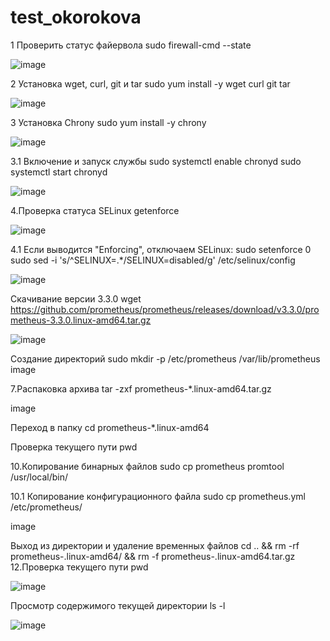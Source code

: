 # test_okorokova

1 Проверить статус файервола sudo firewall-cmd --state

![image](https://github.com/user-attachments/assets/2eb6a4fd-772f-4e68-9a88-2ed803429eba)

2 Установка wget, curl, git и tar sudo yum install -y wget curl git tar

![image](https://github.com/user-attachments/assets/2ea70da5-64a5-4bf5-ad59-d76f92c91205)

3 Установка Chrony sudo yum install -y chrony

![image](https://github.com/user-attachments/assets/4ff1a9ff-20e3-4f8e-9315-f1be737b7db3)

3.1 Включение и запуск службы sudo systemctl enable chronyd sudo systemctl start chronyd

![image](https://github.com/user-attachments/assets/d249baaf-f7a2-44a6-983c-f7e2a60a9453)

4.Проверка статуса SELinux getenforce

![image](https://github.com/user-attachments/assets/a10056c9-6a3c-4b22-8ab5-7476197f1a10)

4.1 Если выводится "Enforcing", отключаем SELinux: sudo setenforce 0 sudo sed -i 's/^SELINUX=.*/SELINUX=disabled/g' /etc/selinux/config

![image](https://github.com/user-attachments/assets/e8731c03-3410-4061-8b9c-b824460303a5)

Скачивание версии 3.3.0 wget https://github.com/prometheus/prometheus/releases/download/v3.3.0/prometheus-3.3.0.linux-amd64.tar.gz

![image](https://github.com/user-attachments/assets/e2c5deeb-ef7b-46ab-bffc-289cfbe855af)


Создание директорий sudo mkdir -p /etc/prometheus /var/lib/prometheus
image

7.Распаковка архива tar -zxf prometheus-*.linux-amd64.tar.gz

image

Переход в папку cd prometheus-*.linux-amd64

Проверка текущего пути pwd

10.Копирование бинарных файлов sudo cp prometheus promtool /usr/local/bin/

10.1 Копирование конфигурационного файла sudo cp prometheus.yml /etc/prometheus/

image

Выход из директории и удаление временных файлов cd .. && rm -rf prometheus-.linux-amd64/ && rm -f prometheus-.linux-amd64.tar.gz
12.Проверка текущего пути pwd

![image](https://github.com/user-attachments/assets/46e32b6b-d6a2-4c56-9e18-d5bab1b0a491)


Просмотр содержимого текущей директории ls -l

![image](https://github.com/user-attachments/assets/54c5ac80-7765-423e-842f-75db27c758ac)

